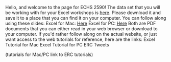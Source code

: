 Hello, and welcome to the page for ECHS 2590!
The data set that you will be working with for your Excel workshops is [here](https://github.com/barnarderc/workshops/blob/master/2013-2014/Spring%202014/Measuring%20History_%20Empirical%20Approaches%20to%20Economics%20and%20Social%20History%20(ECHS%202590-%20Dye)/excel-sessiona-2013.xlsx).  Please download it and save it to a place that you can find it on your computer.
You can follow along using these slides:
Excel for Mac: [Here](https://github.com/barnarderc/workshops/blob/master/2013-2014/Spring%202014/Measuring%20History_%20Empirical%20Approaches%20to%20Economics%20and%20Social%20History%20(ECHS%202590-%20Dye)/econa-fall2013-mac_0_0.pdf)
Excel for PC: [Here](https://github.com/barnarderc/workshops/blob/master/2013-2014/Spring%202014/Measuring%20History_%20Empirical%20Approaches%20to%20Economics%20and%20Social%20History%20(ECHS%202590-%20Dye)/econa-fall2013pc_0_0.pdf)
Both are PDF documents that you can either read in your web browser or download to your computer.  If you'd rather follow along on the actual website, or just want access to the web tutorials for reference, here are the links:
Excel Tutorial for Mac
Excel Tutorial for PC
ERC Tweets

(tutorials for Mac/PC link to ERC tutorials)
